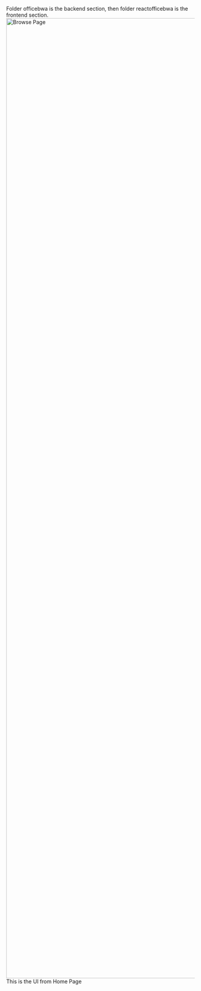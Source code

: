 Folder officebwa is the backend section, then folder reactofficebwa is the frontend section.
<img width="1512" height="2567" alt="Browse Page" src="https://github.com/user-attachments/assets/dd0bf150-5dd8-4501-b9a4-acd2a0079b34" /> 
This is the UI from Home Page
